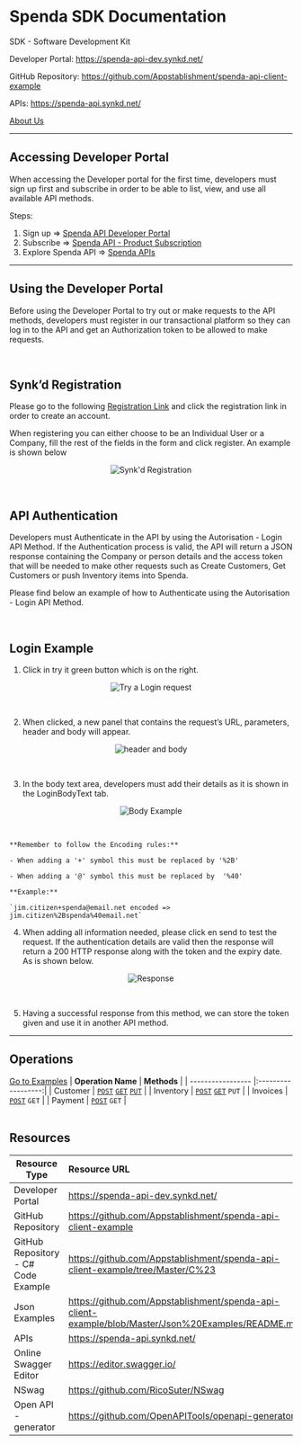 # Spenda SDK Documentation
SDK - Software Development Kit

Developer Portal: https://spenda-api-dev.synkd.net/

GitHub Repository: https://github.com/Appstablishment/spenda-api-client-example 

APIs: https://spenda-api.synkd.net/

[About Us](/aboutus.md "About Us") 

---
## Accessing Developer Portal

When accessing the Developer portal for the first time, developers must sign up first and subscribe in order to be able to list, view, and use all available API methods.

Steps:
1. Sign up ⇒ [Spenda API Developer Portal](https://spenda-api-dev.synkd.net/signup "Spenda API Developer Portal") 
2. Subscribe ⇒ [Spenda API - Product Subscription](https://spenda-api.developer.azure-api.net/products "Spenda API - Product Subscription")
3. Explore Spenda API ⇒ [Spenda APIs](https://spenda-api.developer.azure-api.net/apis "Spenda APIs")    

---
## Using the Developer Portal

Before using the Developer Portal to try out or make requests to the API methods, developers must register in our transactional platform so they can log in to the API and get an Authorization token to be allowed to make requests. 

<br />

## Synk’d Registration

Please go to the following [Registration Link](https://preprodasweb.azurewebsites.net/public/login?redirect=%2Ftransaction-queue "Registration Link") and click the registration link in order to create an account.

When registering you can either choose to be an Individual User or a Company, fill the rest of the fields in the form and click register. An example is shown below

<p align="center">
    <img src="Images/Synkd.PNG" title="Synk'd Registration">
</p>

<br />

## API Authentication

Developers must Authenticate in the API by using the Autorisation - Login API Method. If the Authentication process is valid, the API will return a JSON response containing the Company or person details and the access token that will be needed to make other requests such as Create Customers, Get Customers or push Inventory items into Spenda.

Please find below an example of how to Authenticate using the Autorisation - Login API Method.

<br />

## Login Example

1. Click in try it green button which is on the right.

<p align="center">
    <img src="Images/Try_1.png" title="Try a Login request">
</p>
<br />

2. When clicked, a new panel that contains the request’s  URL, parameters,  header and body will appear.

<p align="center">
    <img src="Images/Parameters_2.png" title="header and body">
</p>
<br />

3. In the body text area, developers must add their details as it is shown in the LoginBodyText tab.

<p align="center">
    <img src="Images/BodyExample_3.png" title="Body Example">
</p>
<br />

    **Remember to follow the Encoding rules:**

    - When adding a '+' symbol this must be replaced by '%2B'

    - When adding a '@' symbol this must be replaced by  '%40'

    **Example:**

    `jim.citizen+spenda@email.net encoded => jim.citizen%2Bspenda%40email.net`

4. When adding all information needed, please click en send to test the request. If the authentication details are valid then the response will return a 200 HTTP response along with the token and the expiry date.  As is shown below.

<p align="center">
    <img src="Images/HttpResponse_4.png" title="Response">
</p>
<br />

5. Having a successful response from this method, we can store the token given and use it in another API method.

---
## Operations

[Go to Examples](Json%20Examples/README.md "Go to Examples") 
| **Operation Name** | **Methods**        |
| -----------------  |:------------------:|
| Customer           | [`POST`](Json%20Examples/Customer/NewCustomerT.json "POST Request Example")  [`GET`](Json%20Examples/Customer/SynkSaveQueueResponseOfCustomerT.json "GET Response Example")  [`PUT`](Json%20Examples/Customer/NewCustomerT.json "PUT Request Example")  |
| Inventory          | [`POST`](Json%20Examples/Inventory/NewInventoryItemT.json "POST Request Example") [`GET`](Json%20Examples/Inventory/InventoryEditResponse.json "GET Response Example") `PUT` |
| Invoices           | [`POST`](Json%20Examples/Invoice/NewInvoiceT.json "POST Request Example") `GET` |
| Payment            | [`POST`](Json%20Examples/Payment/NewPaymentT.json "POST Request Example") `GET` |                     
<br />

## Resources

| **Resource Type**  | **Resource URL**        |
| -----------------  |:------------------------|
| Developer Portal           | https://spenda-api-dev.synkd.net/   |
| GitHub Repository          | https://github.com/Appstablishment/spenda-api-client-example  |
| GitHub Repository - C# Code Example  | https://github.com/Appstablishment/spenda-api-client-example/tree/Master/C%23 |
| Json Examples            | https://github.com/Appstablishment/spenda-api-client-example/blob/Master/Json%20Examples/README.md  |
| APIs            | https://spenda-api.synkd.net/ |
| Online Swagger Editor            | https://editor.swagger.io/ |
| NSwag           | https://github.com/RicoSuter/NSwag  |
| Open API - generator           | https://github.com/OpenAPITools/openapi-generator  |